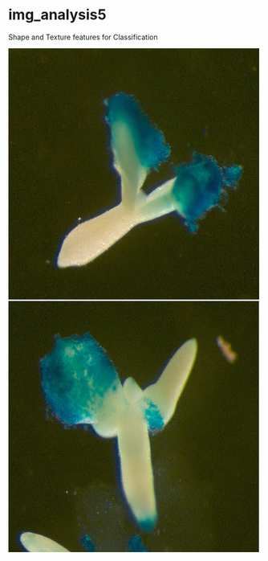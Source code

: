 # img_analysis5
Shape and Texture features for Classification

<p float="left">
<img src="embryo1.png" width="500" height="500">
<img src="embryo2.png" width="500" height="500">
</p>
